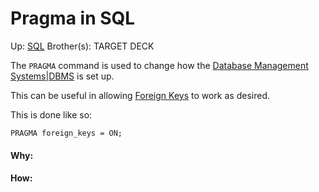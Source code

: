 # Pragma in SQL

Up: [SQL](sql)
Brother(s):
TARGET DECK

The `PRAGMA` command is used to change how the [Database Management Systems|DBMS](database_management_systems|dbms) is set up.

This can be useful in allowing [Foreign Keys](foreign_keys) to work as desired.

This is done like so:

```SQLite
PRAGMA foreign_keys = ON;
```




































#### Why:
#### How:









